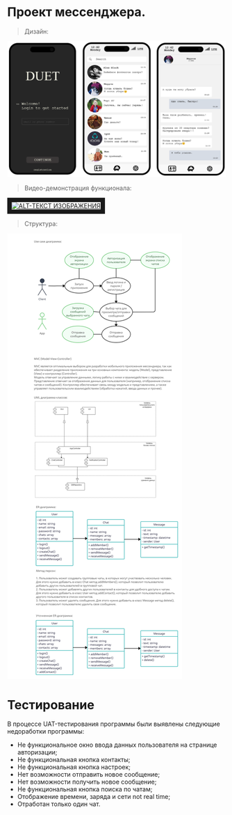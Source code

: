 # Проект мессенджера.

> Дизайн:

![Задание](app-homework.png)

> Видео-демонстрация функционала:

<a href="http://www.youtube.com/watch?feature=player_embedded&v=muSMlAn_1OE" target="_blank"><img src="http://img.youtube.com/vi/muSMlAn_1OE/0.jpg" 
alt="ALT-ТЕКСТ ИЗОБРАЖЕНИЯ" width="240" height="180" border="10" /></a>

> Структура:

![Задание](_task_project.png)

# Тестирование
В процессе UAT-тестирования программы были выявлены следующие недоработки программы: 
- Не функциональное окно ввода данных пользователя на странице авторизации;
- Не функциональная кнопка контакты;
- Не функциональная кнопка настроек;
- Нет возможности отправить новое сообщение;
- Нет возможности получить новое сообщение;
- Не функциональная кнопка поиска по чатам;
- Отображение времени, заряда и сети not real time;
- Отработан только один чат.
